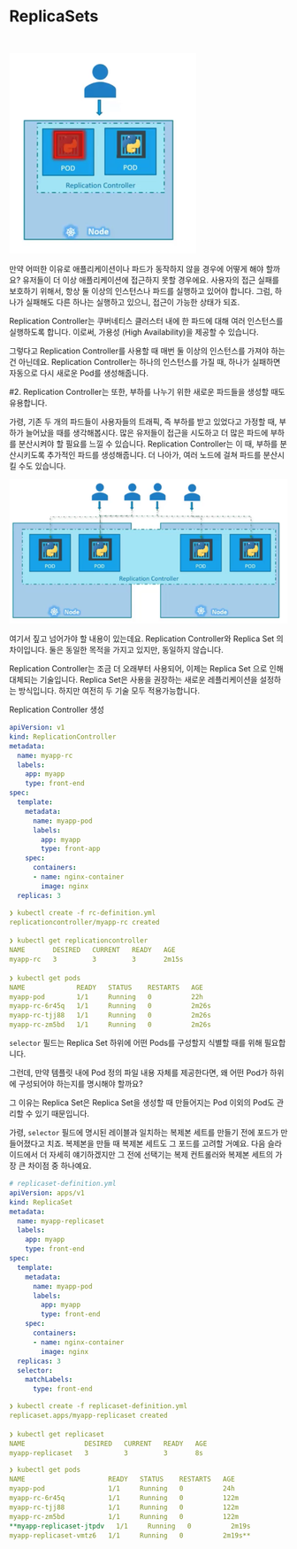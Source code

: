 # ReplicaSets

<br/>

![img1](./img/replicaset_img1.png)

만약 어떠한 이유로 애플리케이션이나 파드가 동작하지 않을 경우에 어떻게 해야 할까요? 유저들이 더 이상 애플리케이션에 접근하지 못할 경우에요. 사용자의 접근 실패를 보호하기 위해서, 항상 둘 이상의 인스턴스나 파드를 실행하고 있어야 합니다. 그럼, 하나가 실패해도 다른 하나는 실행하고 있으니, 접근이 가능한 상태가 되죠.

Replication Controller는 쿠버네티스 클러스터 내에 한 파드에 대해 여러 인스턴스를 실행하도록 합니다. 이로써, 가용성 (High Availability)을 제공할 수 있습니다.

그렇다고 Replication Controller를 사용할 때 매번 둘 이상의 인스턴스를 가져야 하는 건 아닌데요. Replication Controller는 하나의 인스턴스를 가질 때, 하나가 실패하면 자동으로 다시 새로운 Pod를 생성해줍니다.

#2. Replication Controller는 또한, 부하를 나누기 위한 새로운 파드들을 생성할 때도 유용합니다.

가령, 기존 두 개의 파드들이 사용자들의 트래픽, 즉 부하를 받고 있었다고 가정할 때, 부하가 늘어났을 때를 생각해봅시다. 많은 유저들이 접근을 시도하고 더 많은 파드에 부하를 분산시켜야 할 필요를 느낄 수 있습니다. Replication Controller는 이 때, 부하를 분산시키도록 추가적인 파드를 생성해줍니다. 더 나아가, 여러 노드에 걸쳐 파드를 분산시킬 수도 있습니다.

![img2](./img/replicaset_img2.png)

여기서 짚고 넘어가야 할 내용이 있는데요. Replication Controller와 Replica Set 의 차이입니다.  둘은 동일한 목적을 가지고 있지만, 동일하지 않습니다.

Replication Controller는 조금 더 오래부터 사용되어, 이제는 Replica Set 으로 인해 대체되는 기술입니다. Replica Set은 사용을 권장하는 새로운 레플리케이션을 설정하는 방식입니다. 하지만 여전히 두 기술 모두 적용가능합니다.

Replication Controller 생성

```yaml
apiVersion: v1
kind: ReplicationController
metadata:
  name: myapp-rc
  labels:
    app: myapp
    type: front-end
spec:
  template:
    metadata:
      name: myapp-pod
      labels:
        app: myapp
        type: front-app
    spec:
      containers:
      - name: nginx-container
        image: nginx
  replicas: 3
```

```yaml
❯ kubectl create -f rc-definition.yml
replicationcontroller/myapp-rc created

❯ kubectl get replicationcontroller
NAME       DESIRED   CURRENT   READY   AGE
myapp-rc   3         3         3       2m15s

❯ kubectl get pods
NAME             READY   STATUS    RESTARTS   AGE
myapp-pod        1/1     Running   0          22h
myapp-rc-6r45q   1/1     Running   0          2m26s
myapp-rc-tjj88   1/1     Running   0          2m26s
myapp-rc-zm5bd   1/1     Running   0          2m26s
```

`selector` 필드는 Replica Set 하위에 어떤 Pods를 구성할지 식별할 때를 위해 필요합니다.

그런데, 만약 템플릿 내에 Pod 정의 파일 내용 자체를 제공한다면, 왜 어떤 Pod가 하위에 구성되어야 하는지를 명시해야 할까요?

그 이유는 Replica Set은 Replica Set을 생성할 때 만들어지는 Pod 이외의 Pod도 관리할 수 있기 때문입니다.

가령, `selector` 필드에 명시된 레이블과 일치하는 복제본 세트를 만들기 전에 포드가 만들어졌다고 치죠. 복제본을 만들 때 복제본 세트도 그 포드를 고려할 거예요. 다음 슬라이드에서 더 자세히 얘기하겠지만 그 전에 선택기는 복제 컨트롤러와 복제본 세트의 가장 큰 차이점 중 하나예요.

```yaml
# replicaset-definition.yml
apiVersion: apps/v1
kind: ReplicaSet
metadata:
  name: myapp-replicaset
  labels:
    app: myapp
    type: front-end
spec:
  template:
    metadata:
      name: myapp-pod
      labels:
        app: myapp
        type: front-end
    spec:
      containers:
      - name: nginx-container
        image: nginx
  replicas: 3
  selector:
    matchLabels:
      type: front-end
```

```yaml
❯ kubectl create -f replicaset-definition.yml
replicaset.apps/myapp-replicaset created

❯ kubectl get replicaset
NAME               DESIRED   CURRENT   READY   AGE
myapp-replicaset   3         3         3       8s
```

```yaml
❯ kubectl get pods                                                                  ─╯
NAME                     READY   STATUS    RESTARTS   AGE
myapp-pod                1/1     Running   0          24h
myapp-rc-6r45q           1/1     Running   0          122m
myapp-rc-tjj88           1/1     Running   0          122m
myapp-rc-zm5bd           1/1     Running   0          122m
**myapp-replicaset-jtpdv   1/1     Running   0          2m19s
myapp-replicaset-vmtz6   1/1     Running   0          2m19s**
```